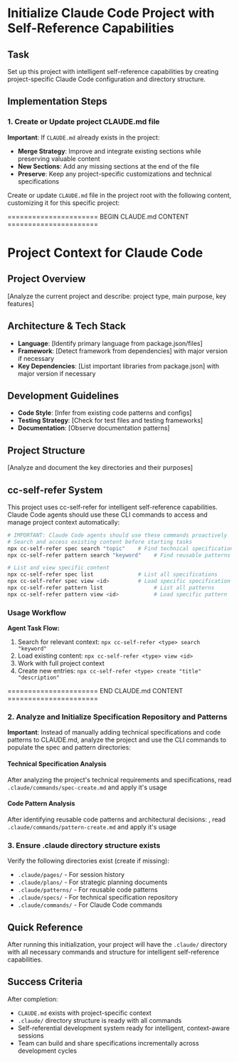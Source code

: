 # Initialize Claude Code Project with Self-Reference Capabilities

## Task

Set up this project with intelligent self-reference capabilities by creating project-specific Claude Code configuration and directory structure.

## Implementation Steps

### 1. Create or Update project CLAUDE.md file

**Important**: If `CLAUDE.md` already exists in the project:

- **Merge Strategy**: Improve and integrate existing sections while preserving valuable content
- **New Sections**: Add any missing sections at the end of the file
- **Preserve**: Keep any project-specific customizations and technical specifications

Create or update `CLAUDE.md` file in the project root with the following content, customizing it for this specific project:

====================== BEGIN CLAUDE.md CONTENT ======================

# Project Context for Claude Code

## Project Overview

[Analyze the current project and describe: project type, main purpose, key features]

## Architecture & Tech Stack

- **Language**: [Identify primary language from package.json/files]
- **Framework**: [Detect framework from dependencies] with major version if necessary
- **Key Dependencies**: [List important libraries from package.json] with major version if necessary

## Development Guidelines

- **Code Style**: [Infer from existing code patterns and configs]
- **Testing Strategy**: [Check for test files and testing frameworks]
- **Documentation**: [Observe documentation patterns]

## Project Structure

[Analyze and document the key directories and their purposes]

## cc-self-refer System

This project uses cc-self-refer for intelligent self-reference capabilities.
Claude Code agents should use these CLI commands to access and manage project context automatically:

```bash
# IMPORTANT: Claude Code agents should use these commands proactively
# Search and access existing content before starting tasks
npx cc-self-refer spec search "topic"    # Find technical specifications
npx cc-self-refer pattern search "keyword"    # Find reusable patterns

# List and view specific content
npx cc-self-refer spec list              # List all specifications
npx cc-self-refer spec view <id>         # Load specific specification
npx cc-self-refer pattern list                # List all patterns
npx cc-self-refer pattern view <id>           # Load specific pattern
```

### Usage Workflow

**Agent Task Flow:**

1. Search for relevant context: `npx cc-self-refer <type> search "keyword"`
2. Load existing content: `npx cc-self-refer <type> view <id>`
3. Work with full project context
4. Create new entries: `npx cc-self-refer <type> create "title" "description"`

====================== END CLAUDE.md CONTENT ======================

### 2. Analyze and Initialize Specification Repository and Patterns

**Important**: Instead of manually adding technical specifications and code patterns to CLAUDE.md, analyze the project and use the CLI commands to populate the spec and pattern directories:

#### Technical Specification Analysis

After analyzing the project's technical requirements and specifications, read `.claude/commands/spec-create.md` and apply it's usage

#### Code Pattern Analysis

After identifying reusable code patterns and architectural decisions: , read `.claude/commands/pattern-create.md` and apply it's usage

### 3. Ensure .claude directory structure exists

Verify the following directories exist (create if missing):

- `.claude/pages/` - For session history
- `.claude/plans/` - For strategic planning documents
- `.claude/patterns/` - For reusable code patterns
- `.claude/specs/` - For technical specification repository
- `.claude/commands/` - For Claude Code commands

## Quick Reference

After running this initialization, your project will have the `.claude/` directory with all necessary commands and structure for intelligent self-reference capabilities.

## Success Criteria

After completion:

- `CLAUDE.md` exists with project-specific context
- `.claude/` directory structure is ready with all commands
- Self-referential development system ready for intelligent, context-aware sessions
- Team can build and share specifications incrementally across development cycles
